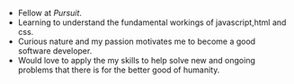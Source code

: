 * Fellow at *Pursuit*.
* Learning to understand the fundamental workings of javascript,html and css. 
* Curious nature and my passion motivates me to become a good software developer.
* Would love to apply the my skills to help solve new and ongoing problems that there is for the better good of humanity.
 
